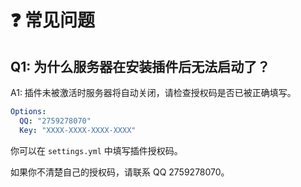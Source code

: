 # ❓ 常见问题

## Q1: 为什么服务器在安装插件后无法启动了？

A1: 插件未被激活时服务器将自动关闭，请检查授权码是否已被正确填写。

``` yaml
Options:
  QQ: "2759278070"
  Key: "XXXX-XXXX-XXXX-XXXX"
```

你可以在 `settings.yml` 中填写插件授权码。

如果你不清楚自己的授权码，请联系 QQ 2759278070。
